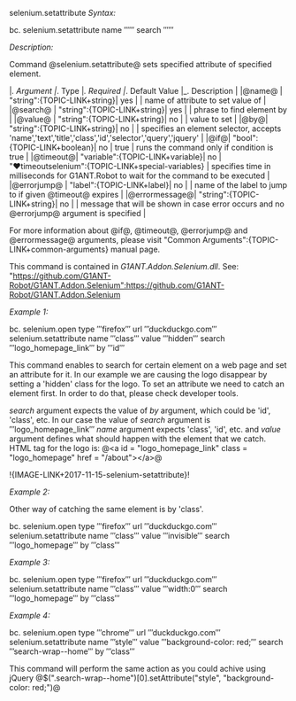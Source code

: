 selenium.setattribute
*Syntax:*

bc. selenium.setattribute  name ‴‴ search ‴‴

*Description:*

Command @selenium.setattribute@ sets specified attribute of specified element. 

|_. Argument |_. Type |_. Required |_. Default Value |_. Description |
|@name@ | "string":{TOPIC-LINK+string}| yes |  | name of attribute to set value of |
|@search@ | "string":{TOPIC-LINK+string}| yes |  | phrase to find element by |
|@value@ | "string":{TOPIC-LINK+string}| no |  | value to set  |
|@by@| "string":{TOPIC-LINK+string}| no | | specifies an element selector, accepts 'name','text','title','class','id','selector','query','jquery' |
|@if@| "bool":{TOPIC-LINK+boolean}| no | true | runs the command only if condition is true |
|@timeout@| "variable":{TOPIC-LINK+variable}| no | "♥timeoutselenium":{TOPIC-LINK+special-variables} | specifies time in milliseconds for G1ANT.Robot to wait for the command to be executed |
|@errorjump@ | "label":{TOPIC-LINK+label}| no | | name of the label to jump to if given @timeout@ expires |
|@errormessage@| "string":{TOPIC-LINK+string}| no |  | message that will be shown in case error occurs and no @errorjump@ argument is specified |

For more information about @if@, @timeout@, @errorjump@ and @errormessage@ arguments, please visit "Common Arguments":{TOPIC-LINK+common-arguments} manual page.

This command is contained in *G1ANT.Addon.Selenium.dll*.
See: "https://github.com/G1ANT-Robot/G1ANT.Addon.Selenium":https://github.com/G1ANT-Robot/G1ANT.Addon.Selenium

*Example 1:*
 
bc. selenium.open type ‴firefox‴ url ‴duckduckgo.com‴
selenium.setattribute name ‴class‴ value ‴hidden‴ search ‴logo_homepage_link‴ by ‴id‴

This command enables to search for certain element on a web page and set an attribute for it. In our example we are causing the logo disappear by setting a 'hidden' class for the logo.
To set an attribute we need to catch an element first. In order to do that, please check developer tools. 

*search* argument expects the value of *by* argument, which could be 'id', 'class', etc. In our case the value of *search* argument is ‴logo_homepage_link‴
*name* argument expects 'class', 'id', etc. and *value* argument defines what should happen with the element that we catch.  
HTML tag for the logo is:
@&lt;a id = "logo_homepage_link" class = "logo_homepage" href = "/about"&gt;&lt;/a&gt;@

!{IMAGE-LINK+2017-11-15-selenium-setattribute}! 

*Example 2:*

Other way of catching the same element is by 'class'.

bc. selenium.open type ‴firefox‴ url ‴duckduckgo.com‴
selenium.setattribute name ‴class‴ value ‴invisible‴ search ‴logo_homepage‴ by ‴class‴

*Example 3:*

bc. selenium.open type ‴firefox‴ url ‴duckduckgo.com‴
selenium.setattribute name ‴class‴ value ‴width:0‴ search ‴logo_homepage‴ by ‴class‴

*Example 4:*

bc. selenium.open type ‴chrome‴ url ‴duckduckgo.com‴
selenium.setattribute name ‴style‴ value ‴background-color: red;‴ search ‴search-wrap--home‴ by ‴class‴

This command will perform the same action as you could achive using jQuery @$(".search-wrap--home")[0].setAttribute("style", "background-color: red;")@